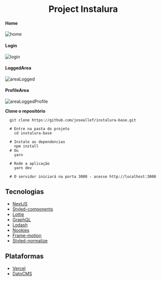 <h1 align="center">
  Project Instalura  
 </h1>

#### Home
![home](https://user-images.githubusercontent.com/46696111/142500622-519353ff-aee5-4ea7-9337-4374a97c22df.png)

#### Login
![login](https://user-images.githubusercontent.com/46696111/142501573-cf4e6fe1-eaa9-4f67-b227-a7049e811575.png)

#### LoggedArea
![areaLogged](https://user-images.githubusercontent.com/46696111/142501817-779f2e30-1bf2-4f72-97ff-52e3b2486952.png)


#### ProfileArea
![areaLoggedProfile](https://user-images.githubusercontent.com/46696111/142501985-a75cabba-319f-4468-8a5f-cfa5d9089d96.png)

**Clone o repositório**

```bach
  git clone https://github.com/joseallef/instalura-base.git
```
```bach
  # Entre na pasta do projeto
    cd instalura-base
  
  # Instale as dependencias
    npm install
  # Ou
    yarn
    
  # Rode a aplicação
    yarn dev
    
  # O servidor iniciará na porta 3000 - acesse http://localhost:3000
```

## Tecnologias

- [NextJS](https://nextjs.org/)
- [Styled-components](https://styled-components.com/)
- [Lottie](https://www.npmjs.com/package/lottie-web)
- [GraphQL](https://graphcdn.io/)
- [Lodash](https://www.npmjs.com/package/lodash)
- [Nookies](https://www.npmjs.com/package/nookies)
- [Frame-motion](https://www.npmjs.com/package/framer-motion)
- [Styled-normalize](https://www.npmjs.com/package/styled-normalize)


## Plataformas
- [Vercel](https://vercel.com/)
- [DatoCMS](https://www.datocms.com/)
